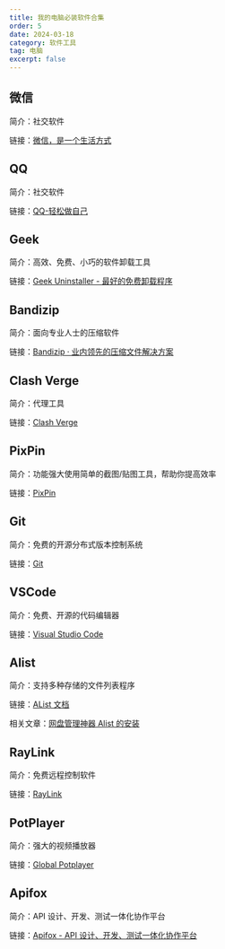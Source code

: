 ```yaml
---
title: 我的电脑必装软件合集
order: 5
date: 2024-03-18
category: 软件工具
tag: 电脑
excerpt: false
---
```


## 微信

简介：社交软件                                        

链接：[微信，是一个生活方式](https://weixin.qq.com/)                                        

## QQ          

简介：社交软件                                       

链接：[QQ-轻松做自己](https://im.qq.com/index/)                                        

## Geek

简介：高效、免费、小巧的软件卸载工具                  

链接：[Geek Uninstaller - 最好的免费卸载程序](https://geekuninstaller.com/)

## Bandizip    

简介：面向专业人士的压缩软件    

链接：[Bandizip · 业内领先的压缩文件解决方案](https://www.bandisoft.com/bandizip/)             

## Clash Verge 

简介：代理工具                                        

链接：[Clash Verge](https://clashverge.net/)                                           

## PixPin      

简介：功能强大使用简单的截图/贴图工具，帮助你提高效率 

链接：[PixPin](https://pixpinapp.com/)      

## Git         

简介：免费的开源分布式版本控制系统                    

链接：[Git](https://git-scm.com/)                                           

## VSCode      

简介：免费、开源的代码编辑器                          

链接：[Visual Studio Code](https://code.visualstudio.com/)                                       

## Alist       

简介：支持多种存储的文件列表程序                      

链接：[AList 文档](https://alist.nn.ci/)

相关文章：[网盘管理神器 Alist 的安装](https://blog.azhf8.top/SoftwareTool/01-网盘管理神器Alist的安装.html)

## RayLink

简介：免费远程控制软件                                

链接：[RayLink](https://www.raylink.live/)                                                                                       
## PotPlayer

简介：强大的视频播放器                                

链接：[Global Potplayer](https://potplayer.daum.net/)  

## Apifox      

简介：API 设计、开发、测试一体化协作平台              

链接：[Apifox - API 设计、开发、测试一体化协作平台](https://apifox.com/)                        
